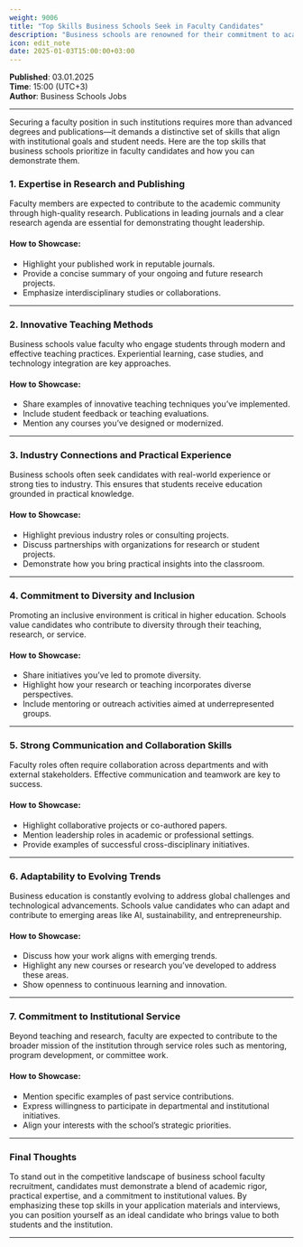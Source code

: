 ```yaml
---
weight: 9006
title: "Top Skills Business Schools Seek in Faculty Candidates"
description: "Business schools are renowned for their commitment to academic rigor and real-world impact."
icon: edit_note
date: 2025-01-03T15:00:00+03:00
---
```


**Published**: 03.01.2025 <br> **Time**: 15:00 (UTC+3) <br> **Author**: Business Schools Jobs

---

Securing a faculty position in such institutions requires more than advanced degrees and publications—it demands a distinctive set of skills that align with institutional goals and student needs. Here are the top skills that business schools prioritize in faculty candidates and how you can demonstrate them.

### 1. **Expertise in Research and Publishing**
Faculty members are expected to contribute to the academic community through high-quality research. Publications in leading journals and a clear research agenda are essential for demonstrating thought leadership.

#### How to Showcase:
- Highlight your published work in reputable journals.
- Provide a concise summary of your ongoing and future research projects.
- Emphasize interdisciplinary studies or collaborations.

---

### 2. **Innovative Teaching Methods**
Business schools value faculty who engage students through modern and effective teaching practices. Experiential learning, case studies, and technology integration are key approaches.

#### How to Showcase:
- Share examples of innovative teaching techniques you’ve implemented.
- Include student feedback or teaching evaluations.
- Mention any courses you’ve designed or modernized.

---

### 3. **Industry Connections and Practical Experience**
Business schools often seek candidates with real-world experience or strong ties to industry. This ensures that students receive education grounded in practical knowledge.

#### How to Showcase:
- Highlight previous industry roles or consulting projects.
- Discuss partnerships with organizations for research or student projects.
- Demonstrate how you bring practical insights into the classroom.

---

### 4. **Commitment to Diversity and Inclusion**
Promoting an inclusive environment is critical in higher education. Schools value candidates who contribute to diversity through their teaching, research, or service.

#### How to Showcase:
- Share initiatives you’ve led to promote diversity.
- Highlight how your research or teaching incorporates diverse perspectives.
- Include mentoring or outreach activities aimed at underrepresented groups.

---

### **5. Strong Communication and Collaboration Skills**
Faculty roles often require collaboration across departments and with external stakeholders. Effective communication and teamwork are key to success.

#### How to Showcase:
- Highlight collaborative projects or co-authored papers.
- Mention leadership roles in academic or professional settings.
- Provide examples of successful cross-disciplinary initiatives.

---

### **6. Adaptability to Evolving Trends**
Business education is constantly evolving to address global challenges and technological advancements. Schools value candidates who can adapt and contribute to emerging areas like AI, sustainability, and entrepreneurship.

#### How to Showcase:
- Discuss how your work aligns with emerging trends.
- Highlight any new courses or research you’ve developed to address these areas.
- Show openness to continuous learning and innovation.

---

### **7. Commitment to Institutional Service**
Beyond teaching and research, faculty are expected to contribute to the broader mission of the institution through service roles such as mentoring, program development, or committee work.

#### How to Showcase:
- Mention specific examples of past service contributions.
- Express willingness to participate in departmental and institutional initiatives.
- Align your interests with the school’s strategic priorities.

---

### Final Thoughts
To stand out in the competitive landscape of business school faculty recruitment, candidates must demonstrate a blend of academic rigor, practical expertise, and a commitment to institutional values. By emphasizing these top skills in your application materials and interviews, you can position yourself as an ideal candidate who brings value to both students and the institution.

---
